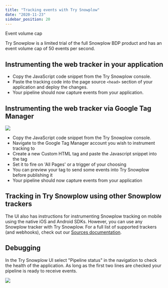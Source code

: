 ```yaml
---
title: "Tracking events with Try Snowplow"
date: "2020-11-23"
sidebar_position: 20
---
```


Event volume cap

Try Snowplow is a limited trial of the full Snowplow BDP product and has an event volume cap of 50 events per second.

## Instrumenting the web tracker in your application

- Copy the JavaScript code snippet from the Try Snowplow console.
- Paste the tracking code into the page source `<head>` section of your application and deploy the changes.
- Your pipeline should now capture events from your application.

## Instrumenting the web tracker via Google Tag Manager

![](images/step3-2.gif)

- Copy the JavaScript code snippet from the Try Snowplow console.
- Navigate to the Google Tag Manager account you wish to instrument tracking to
- Create a new Custom HTML tag and paste the Javascript snippet into the tag
- Set it to fire on 'All Pages' or a trigger of your choosing
- You can preview your tag to send some events into Try Snowplow before publishing it
- Your pipeline should now capture events from your application

## Tracking in Try Snowplow using other Snowplow trackers

The UI also has instructions for instrumenting Snowplow tracking on mobile using the native iOS and Android SDKs. However, you can use any Snowplow tracker with Try Snowplow. For a full list of supported trackers (and webhooks), check out our [Sources documentation](/docs/collecting-data/collecting-from-own-applications/index.md).

## Debugging

In the Try Snowplow UI select "Pipeline status" in the navigation to check the health of the application. As long as the first two lines are checked your pipeline is ready to receive events.

![](https://docs.snowplowanalytics.com/wp-content/uploads/sites/2/2020/10/Screen-Shot-2020-10-12-at-16.41.59.png?w=1024)
